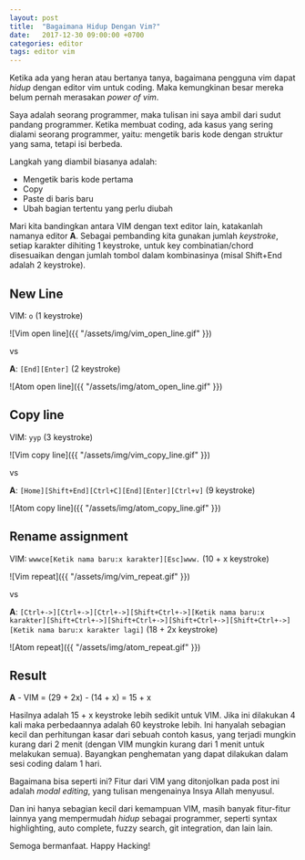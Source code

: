```yaml
---
layout: post
title:  "Bagaimana Hidup Dengan Vim?"
date:   2017-12-30 09:00:00 +0700
categories: editor
tags: editor vim
---
```


Ketika ada yang heran atau bertanya tanya, bagaimana pengguna vim dapat _hidup_ dengan editor vim untuk coding. Maka kemungkinan besar mereka belum pernah merasakan _power of vim_.

Saya adalah seorang programmer, maka tulisan ini saya ambil dari sudut pandang programmer. Ketika membuat coding, ada kasus yang sering dialami seorang programmer, yaitu: mengetik baris kode dengan struktur yang sama, tetapi isi berbeda.

Langkah yang diambil biasanya adalah:

* Mengetik baris kode pertama
* Copy
* Paste di baris baru
* Ubah bagian tertentu yang perlu diubah


Mari kita bandingkan antara VIM dengan text editor lain, katakanlah namanya editor **A**. Sebagai pembanding kita gunakan jumlah _keystroke_, setiap karakter dihiting 1 keystroke, untuk key combinatian/chord disesuaikan dengan jumlah tombol dalam kombinasinya (misal Shift+End adalah 2 keystroke).

## New Line

VIM: `o` (1 keystroke)

![Vim open line]({{ "/assets/img/vim_open_line.gif" }})

vs

**A**: `[End][Enter]` (2 keystroke)

![Atom open line]({{ "/assets/img/atom_open_line.gif" }})

## Copy line

VIM: `yyp` (3 keystroke)

![Vim copy line]({{ "/assets/img/vim_copy_line.gif" }})

vs

**A**: `[Home][Shift+End][Ctrl+C][End][Enter][Ctrl+v]` (9 keystroke)

![Atom copy line]({{ "/assets/img/atom_copy_line.gif" }})

## Rename assignment

VIM: `wwwce[Ketik nama baru:x karakter][Esc]www.` (10 + x keystroke)

![Vim repeat]({{ "/assets/img/vim_repeat.gif" }})

vs

**A**: `[Ctrl+->][Ctrl+->][Ctrl+->][Shift+Ctrl+->][Ketik nama baru:x karakter][Shift+Ctrl+->][Shift+Ctrl+->][Shift+Ctrl+->][Shift+Ctrl+->][Ketik nama baru:x karakter lagi]` (18 + 2x keystroke)

![Atom repeat]({{ "/assets/img/atom_repeat.gif" }})

## Result

**A** - VIM = (29 + 2x) - (14 + x) = 15 + x

Hasilnya adalah 15 + x keystroke lebih sedikit untuk VIM. Jika ini dilakukan 4 kali maka perbedaannya adalah 60 keystroke lebih. Ini hanyalah sebagian kecil dan perhitungan kasar dari sebuah contoh kasus, yang terjadi mungkin kurang dari 2 menit (dengan VIM mungkin kurang dari 1 menit untuk melakukan semua). Bayangkan penghematan yang dapat dilakukan dalam sesi coding dalam 1 hari.

Bagaimana bisa seperti ini? Fitur dari VIM yang ditonjolkan pada post ini adalah _modal editing_, yang tulisan mengenainya Insya Allah menyusul.

Dan ini hanya sebagian kecil dari kemampuan VIM, masih banyak fitur-fitur lainnya yang mempermudah _hidup_ sebagai programmer, seperti syntax highlighting, auto complete, fuzzy search, git integration, dan lain lain.

Semoga bermanfaat. Happy Hacking!
